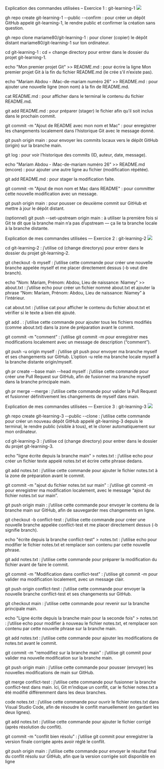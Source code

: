 
Explication des commandes utilisées – 
Exercice 1 : git-learning-1
![](exo-1.png)



gh repo create git-learning-1 --public --confirm : pour créer un dépôt GitHub appelé git-learning-1, le rendre public et confirmer la création sans question.

gh repo clone mariame80/git-learning-1 : pour cloner (copier) le dépôt distant mariame80/git-learning-1 sur ton ordinateur.

cd git-learning-1 : cd = change directory  pour entrer dans le dossier du projet git-learning-1.

echo "Mon premier projet Git" >> README.md : pour écrire la ligne Mon premier projet Git à la fin du fichier README.md (le crée s’il n’existe pas).

echo "Mariam Abdou - iMac-de-mariam numéro 26" >> README.md : pour ajouter une nouvelle ligne (mon nom) à la fin de README.md.

cat README.md : pour afficher dans le terminal le contenu du fichier README.md.

git add README.md : pour préparer (stager) le fichier afin qu’il soit inclus dans le prochain commit.

git commit -m "Ajout de README avec mon nom et Mac" : pour enregistrer les changements localement dans l’historique Git avec le message donné.

git push origin main : pour envoyer les commits locaux vers le dépôt GitHub (origin) sur la branche main.

git log : pour voir l’historique des commits (ID, auteur, date, message).

echo "Mariam Abdou - iMac-de-mariam numéro 26" >> README.md (encore) : pour ajouter une autre ligne au fichier (modification répétée).

git add README.md : pour stager la modification faite.

git commit -m "Ajout de mon nom et Mac dans README" : pour committer cette nouvelle modification avec un message.

git push origin main : pour pousser ce deuxième commit sur GitHub et mettre à jour le dépôt distant.

(optionnel) git push --set-upstream origin main : à utiliser la première fois si Git te dit que la branche main n’a pas d’upstream — ça lie ta branche locale à la branche distante.















 Explication de mes commandes utilisées —
 Exercice 2 : git-learning-2
 ![](exo-2.png)

 
cd git-learning-2 :
j’utilise cd (change directorys) pour entrer dans le dossier du projet git-learning-2.

git checkout -b myself :
j’utilise cette commande pour créer une nouvelle branche appelée myself et me placer directement dessus (-b veut dire branch).

echo "Nom: Mariam, Prénom: Abdou, Lieu de naissance: Niamey" >> about.txt :
j’utilise echo pour créer un fichier nommé about.txt et ajouter la phrase “Nom: Mariam, Prénom: Abdou, Lieu de naissance: Niamey” à l’intérieur.

cat about.txt :
j’utilise cat pour afficher le contenu du fichier about.txt et vérifier si le texte a bien été ajouté.

git add . :
j’utilise cette commande pour ajouter tous les fichiers modifiés (comme about.txt) dans la zone de préparation avant le commit.

git commit -m "comment" :
j’utilise git commit -m pour enregistrer mes modifications localement avec un message de description (“comment”).

git push -u origin myself :
j’utilise git push pour envoyer ma branche myself et ses changements sur GitHub.
L’option -u relie ma branche locale myself à la branche distante origin/myself.

gh pr create --base main --head myself :
j’utilise cette commande pour créer une Pull Request sur GitHub, afin de fusionner ma branche myself dans la branche principale main.

gh pr merge --merge :
j’utilise cette commande pour valider la Pull Request et fusionner définitivement les changements de myself dans main.









Explication de mes commandes utilisées — 
Exercice 3 : git-learning-3
![](exo-3.png)

gh repo create git-learning-3 --public --clone :
j’utilise cette commande pour créer un nouveau dépôt GitHub appelé git-learning-3 depuis le terminal,
le rendre public (visible à tous), et le cloner automatiquement sur mon ordinateur.

cd git-learning-3 :
j’utilise cd (change directory) pour entrer dans le dossier du projet git-learning-3.

echo "ligne écrite depuis la branche main" > notes.txt :
j’utilise echo pour créer un fichier texte appelé notes.txt et écrire cette phrase dedans.

git add notes.txt :
j’utilise cette commande pour ajouter le fichier notes.txt à la zone de préparation avant le commit.

git commit -m "ajout du fichier notes.txt sur main" :
j’utilise git commit -m pour enregistrer ma modification localement,
avec le message “ajout du fichier notes.txt sur main”.

git push origin main :
j’utilise cette commande pour envoyer le contenu de la branche main sur GitHub,
afin de sauvegarder mes changements en ligne.

git checkout -b conflict-test :
j’utilise cette commande pour créer une nouvelle branche appelée conflict-test
et me placer directement dessus (-b signifie branch).

echo "écrite depuis la branche conflict-test" > notes.txt :
j’utilise echo pour modifier le fichier notes.txt et remplacer son contenu par cette nouvelle phrase.

git add notes.txt :
j’utilise cette commande pour préparer la modification du fichier avant de faire le commit.

git commit -m "Modification dans conflict-test" :
j’utilise git commit -m pour valider ma modification localement, avec un message clair.

git push origin conflict-test :
j’utilise cette commande pour envoyer la nouvelle branche conflict-test et ses changements sur GitHub.

git checkout main :
j’utilise cette commande pour revenir sur la branche principale main.

echo "Ligne écrite depuis la branche main pour la seconde fois" > notes.txt :
j’utilise echo pour modifier à nouveau le fichier notes.txt,
et remplacer son contenu par cette nouvelle phrase sur la branche main.

git add notes.txt :
j’utilise cette commande pour ajouter les modifications de notes.txt avant le commit.

git commit -m "remodifiez sur la branche main" :
j’utilise git commit pour valider ma nouvelle modification sur la branche main.

git push origin main :
j’utilise cette commande pour pousser (envoyer) les nouvelles modifications de main sur GitHub.

git merge conflict-test :
j’utilise cette commande pour fusionner la branche conflict-test dans main.
Ici, Git m’indique un conflit, car le fichier notes.txt a été modifié différemment dans les deux branches.

code notes.txt :
j’utilise cette commande pour ouvrir le fichier notes.txt dans Visual Studio Code,
afin de résoudre le conflit manuellement (en gardant les deux lignes).

git add notes.txt :
j’utilise cette commande pour ajouter le fichier corrigé (après résolution du conflit).

git commit -m "conflit bien résolu" :
j’utilise git commit pour enregistrer la version finale corrigée après avoir réglé le conflit.

git push origin main :
j’utilise cette commande pour envoyer le résultat final du conflit résolu sur GitHub,
afin que la version corrigée soit disponible en ligne




